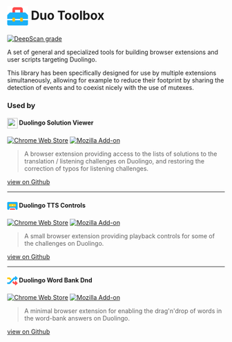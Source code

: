 <h1>
  <img align="center" width="48" height="48" src="https://raw.githubusercontent.com/blmage/duo-toolbox/master/assets/icons/icon_64.png" />
  Duo Toolbox
</h1>

[![DeepScan grade](https://deepscan.io/api/teams/9459/projects/18086/branches/433546/badge/grade.svg)](https://deepscan.io/dashboard#view=project&tid=9459&pid=18086&bid=433546)

A set of general and specialized tools for building browser extensions and user scripts targeting Duolingo.

This library has been specifically designed for use by multiple extensions simultaneously,
allowing for example to reduce their footprint by sharing the detection of events and
to coexist nicely with the use of mutexes.

### Used by

<h4>
    <img align="center" width="24" height="24" src="https://raw.githubusercontent.com/blmage/duolingo-solution-viewer/master/dist/icons/icon_48.png" />
    Duolingo Solution Viewer
</h4>

[![Chrome Web Store](https://img.shields.io/chrome-web-store/v/idffaipgnlkhfhibgnodeiogpgojcmfm)](https://chrome.google.com/webstore/detail/duolingo-solution-viewer/idffaipgnlkhfhibgnodeiogpgojcmfm)
[![Mozilla Add-on](https://img.shields.io/amo/v/duolingo-solution-viewer)](https://addons.mozilla.org/firefox/addon/duolingo-solution-viewer/)

> A browser extension providing access to the lists of solutions to the translation / listening challenges on Duolingo, 
> and restoring the correction of typos for listening challenges.

[view on Github](https://www.github.com)

---

<h4>
    <img align="center" width="24" height="24" src="https://raw.githubusercontent.com/blmage/duolingo-tts-controls/master/dist/icons/icon_48.png" />
    Duolingo TTS Controls
</h4>

[![Chrome Web Store](https://img.shields.io/chrome-web-store/v/hfgbpmknceenkbljmjlogkmhbpnbiika)](https://chrome.google.com/webstore/detail/duolingo-tts-controls/hfgbpmknceenkbljmjlogkmhbpnbiika)
[![Mozilla Add-on](https://img.shields.io/amo/v/duolingo-tts-controls)](https://addons.mozilla.org/firefox/addon/duolingo-tts-controls/)

> A small browser extension providing playback controls for some of the challenges on Duolingo.

[view on Github](https://www.github.com)

---

<h4>
    <img align="center" width="24" height="24" src="https://raw.githubusercontent.com/blmage/duolingo-word-bank-dnd/master/dist/icons/icon_48.png" />
    Duolingo Word Bank Dnd
</h4>

[![Chrome Web Store](https://img.shields.io/chrome-web-store/v/dfpfeeojcakkdfiglfcccdlhdfejcmkg)](https://chrome.google.com/webstore/detail/duolingo-word-bank-dnd/dfpfeeojcakkdfiglfcccdlhdfejcmkg)
[![Mozilla Add-on](https://img.shields.io/amo/v/duolingo-word-bank-dnd)](https://addons.mozilla.org/fr/firefox/addon/duolingo-word-bank-dnd/)

> A minimal browser extension for enabling the drag'n'drop of words in the word-bank answers on Duolingo.

[view on Github](https://www.github.com)
